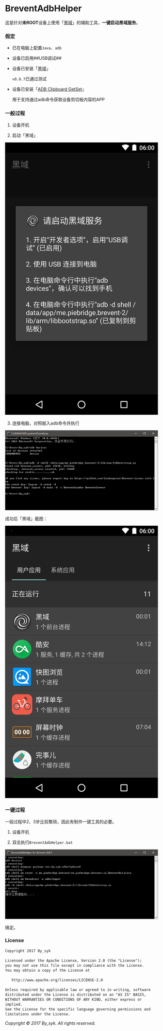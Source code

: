 # BreventAdbHelper

这是针对**未ROOT**设备上使用「[黑域](http://www.coolapk.com/apk/me.piebridge.brevent)」的辅助工具，**一键启动黑域服务**。


### 假定

+ 已在电脑上配置`Java`、`adb`

+ 设备已启用##USB调试##

+ 设备已安装「[黑域](http://www.coolapk.com/apk/me.piebridge.brevent)」
  
  `v0.8.7`已通过测试

+ 设备已安装「[ADB Clipboard GetSet](out/AdbClipboardGetSet.apk)」
  
  用于支持通过adb命令获取设备剪切板内容的APP


### 一般过程

1. 设备开机

2. 启动「黑域」
  
  ![Brevent](art/brevent_0.png)

3. 连接电脑，对照敲入adb命令并执行
  
  ![Command](art/manual.png)

成功后「黑域」截图：

![Brevent](art/brevent_1.png)


### 一键过程

一般过程中2、3步比较繁琐，因此有制作一键工具的必要。

1. 设备开机

2. 双击执行`BreventAdbHelper.bat`
  
  ![Command](art/breventadbhelper.png)

搞定。


### License

    Copyright 2017 By_syk

    Licensed under the Apache License, Version 2.0 (the "License");
    you may not use this file except in compliance with the License.
    You may obtain a copy of the License at

       http://www.apache.org/licenses/LICENSE-2.0

    Unless required by applicable law or agreed to in writing, software
    distributed under the License is distributed on an "AS IS" BASIS,
    WITHOUT WARRANTIES OR CONDITIONS OF ANY KIND, either express or implied.
    See the License for the specific language governing permissions and
    limitations under the License.


*Copyright &#169; 2017 By_syk. All rights reserved.*



